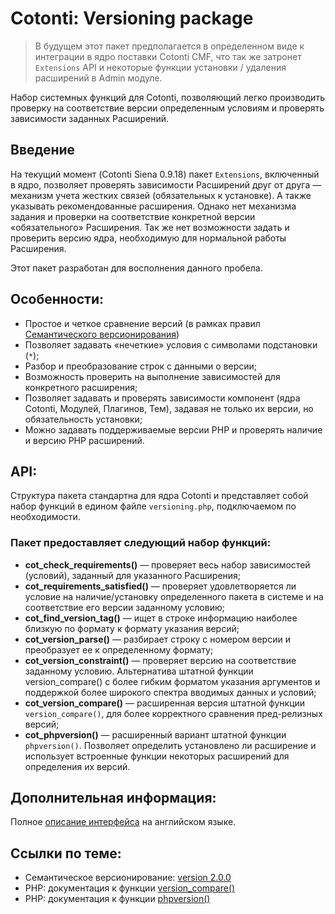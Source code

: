 Cotonti: Versioning package
===========================


 > В будущем этот пакет предполагается в определенном виде к интеграции в ядро поставки Cotonti CMF, что так же затронет `Extensions` API и некоторые функции установки / удаления расширений в Admin модуле.

Набор системных функций для Cotonti, позволяющий легко производить проверку на соответствие версии определенным условиям и проверять зависимости заданных Расширений.


Введение
--------

На текущий момент (Cotonti Siena 0.9.18) пакет `Extensions`, включенный в ядро, позволяет проверять зависимости Расширений друг от друга — механизм учета жестких связей (обязательных к установке). А также указывать рекомендованные расширения. Однако нет механизма задания и проверки на соответствие конкретной версии «обязательного» Расширения. Так же нет возможности задать и проверить версию ядра, необходимую для нормальной работы Расширения.

Этот пакет разработан для восполнения данного пробела.


Особенности:
------------

* Простое и четкое сравнение версий (в рамках правил [Семантического версионирования](http://semver.org/lang/ru/))
* Позволяет задавать «нечеткие» условия с символами подстановки (`*`);
* Разбор и преобразование строк с данными о версии;
* Возможность проверить на выполнение зависимостей для конкретного расширения;
* Позволяет задавать и проверять зависимости компонент (ядра Cotonti, Модулей, Плагинов, Тем), задавая не только их версии, но обязательность установки;
* Можно задавать поддерживаемые версии PHP и проверять наличие и версию PHP расширений.

API:
----

Структура пакета стандартна для ядра Cotonti и представляет собой набор функций в едином файле `versioning.php`, подключаемом по необходимости.

### Пакет предоставляет следующий набор функций: ###

* **cot_check_requirements()** — проверяет весь набор зависимостей (условий), заданный для указанного Расширения;
* **cot_requirements_satisfied()** — проверяет удовлетворяется ли условие на наличие/установку определенного пакета в системе и на соответствие его версии заданному условию;
* **cot_find_version_tag()** — ищет в строке информацию наиболее близкую по формату к формату указания версий;
* **cot_version_parse()** — разбирает строку с номером версии и преобразует ее к определенному формату;
* **cot_version_constraint()** — проверяет версию на соответствие заданному условию. Альтернатива штатной функции version_compare() с более гибким форматом указания аргументов и поддержкой более широкого спектра вводимых данных и условий;
* **cot_version_compare()** — расширенная версия штатной функции `version_compare()`, для более корректного сравнения пред-релизных версий;
* **cot_phpversion()** — расширенный вариант штатной функции `phpversion()`. Позволяет определить установлено ли расширение и использует встроенные функции некоторых расширений для определения их версий.

Дополнительная информация:
--------------------------

Полное [описание интерфейса](package_api-doc.md) на английском языке.


Ссылки по теме:
---------------

* Семантическое версионирование: [version 2.0.0](http://semver.org/lang/ru/)
* PHP: документация к функции [version_compare()](http://php.net/manual/ru/function.version-compare.php) 
* PHP: документация к функции [phpversion()](http://php.net/manual/ru/function.phpversion.php) 